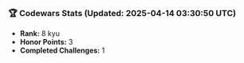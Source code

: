 ### 🏆 Codewars Stats (Updated: 2025-04-14 03:30:50 UTC)

- **Rank:** 8 kyu
- **Honor Points:** 3
- **Completed Challenges:** 1
